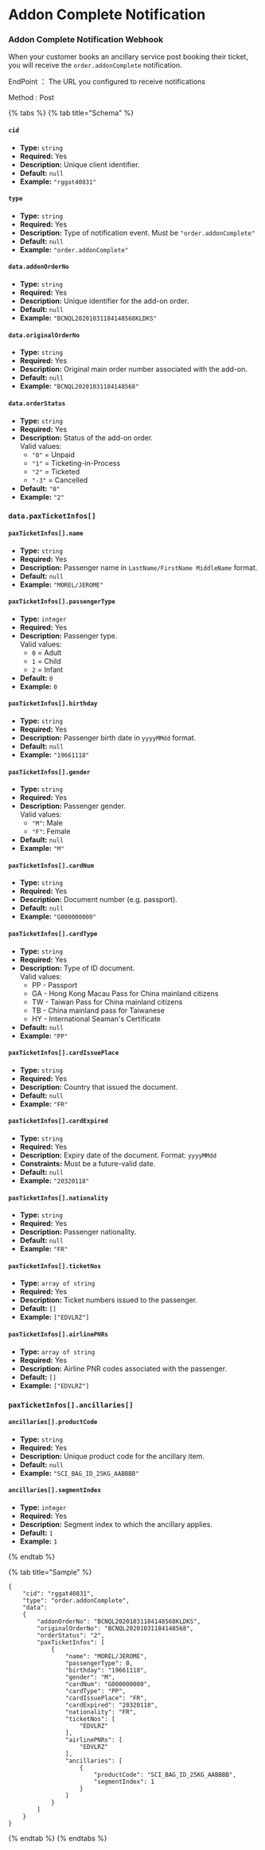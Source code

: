 # Addon Complete Notification

### Addon Complete Notification Webhook

When your customer books an ancillary service post booking their ticket, you will receive the `order.addonComplete` notification.

EndPoint ： The URL you configured to receive notifications

Method : Post

{% tabs %}
{% tab title="Schema" %}

#### `cid`
- **Type:** `string`  
- **Required:** Yes  
- **Description:** Unique client identifier.  
- **Default:** `null`  
- **Example:** `"rggat40831"`

#### `type`
- **Type:** `string`  
- **Required:** Yes  
- **Description:** Type of notification event. Must be `"order.addonComplete"`   
- **Default:** `null`  
- **Example:** `"order.addonComplete"`

#### `data.addonOrderNo`
- **Type:** `string`  
- **Required:** Yes  
- **Description:** Unique identifier for the add-on order.  
- **Default:** `null`  
- **Example:** `"BCNQL20201031184148568KLDKS"`

#### `data.originalOrderNo`
- **Type:** `string`  
- **Required:** Yes  
- **Description:** Original main order number associated with the add-on.  
- **Default:** `null`  
- **Example:** `"BCNQL20201031184148568"`

#### `data.orderStatus`
- **Type:** `string`  
- **Required:** Yes  
- **Description:** Status of the add-on order.  
  Valid values: 
  - `"0"` = Unpaid  
  - `"1"` = Ticketing-in-Process  
  - `"2"` = Ticketed  
  - `"-3"` = Cancelled  
- **Default:** `"0"`  
- **Example:** `"2"`

### `data.paxTicketInfos[]`

#### `paxTicketInfos[].name`
- **Type:** `string`  
- **Required:** Yes  
- **Description:** Passenger name in `LastName/FirstName MiddleName` format.  
- **Default:** `null`  
- **Example:** `"MOREL/JEROME"`

#### `paxTicketInfos[].passengerType`
- **Type:** `integer`  
- **Required:** Yes  
- **Description:** Passenger type.  
  Valid values: 
  - `0` = Adult  
  - `1` = Child  
  - `2` = Infant  
- **Default:** `0`  
- **Example:** `0`

#### `paxTicketInfos[].birthday`
- **Type:** `string`  
- **Required:** Yes  
- **Description:** Passenger birth date in `yyyyMMdd` format.  
- **Default:** `null`  
- **Example:** `"19661118"`

#### `paxTicketInfos[].gender`
- **Type:** `string`  
- **Required:** Yes  
- **Description:** Passenger gender.  
  Valid values:
  - `"M"`: Male
  - `"F"`: Female  
- **Default:** `null`  
- **Example:** `"M"`

#### `paxTicketInfos[].cardNum`
- **Type:** `string`  
- **Required:** Yes  
- **Description:** Document number (e.g. passport).  
- **Default:** `null`  
- **Example:** `"G000000000"`

#### `paxTicketInfos[].cardType`
- **Type:** `string`  
- **Required:** Yes  
- **Description:** Type of ID document.  
  Valid values:
  - PP - Passport
  - GA - Hong Kong Macau Pass for China mainland citizens
  - TW - Taiwan Pass for China mainland citizens
  - TB - China mainland pass for Taiwanese
  - HY - International Seaman's Certificate 
- **Default:** `null`  
- **Example:** `"PP"`

#### `paxTicketInfos[].cardIssuePlace`
- **Type:** `string`  
- **Required:** Yes  
- **Description:** Country that issued the document.  
- **Default:** `null`  
- **Example:** `"FR"`

#### `paxTicketInfos[].cardExpired`
- **Type:** `string`  
- **Required:** Yes  
- **Description:** Expiry date of the document. Format: `yyyyMMdd`  
- **Constraints:** Must be a future-valid date.  
- **Default:** `null`  
- **Example:** `"20320118"`

#### `paxTicketInfos[].nationality`
- **Type:** `string`  
- **Required:** Yes  
- **Description:** Passenger nationality.  
- **Default:** `null`  
- **Example:** `"FR"`

#### `paxTicketInfos[].ticketNos`
- **Type:** `array of string`  
- **Required:** Yes  
- **Description:** Ticket numbers issued to the passenger.  
- **Default:** `[]`  
- **Example:** `["EDVLRZ"]`

#### `paxTicketInfos[].airlinePNRs`
- **Type:** `array of string`  
- **Required:** Yes  
- **Description:** Airline PNR codes associated with the passenger.  
- **Default:** `[]`  
- **Example:** `["EDVLRZ"]`

### `paxTicketInfos[].ancillaries[]`

#### `ancillaries[].productCode`
- **Type:** `string`  
- **Required:** Yes  
- **Description:** Unique product code for the ancillary item.  
- **Default:** `null`  
- **Example:** `"SCI_BAG_ID_25KG_AABBBB"`

#### `ancillaries[].segmentIndex`
- **Type:** `integer`  
- **Required:** Yes  
- **Description:** Segment index to which the ancillary applies.  
- **Default:** `1`  
- **Example:** `1`

{% endtab %}

{% tab title="Sample" %}
```
{
    "cid": "rggat40831",
    "type": "order.addonComplete",
    "data":
    {
        "addonOrderNo": "BCNQL20201031184148568KLDKS",
        "originalOrderNo": "BCNQL20201031184148568",
        "orderStatus": "2",
        "paxTicketInfos": [
            {
                "name": "MOREL/JEROME",
                "passengerType": 0,
                "birthday": "19661118",
                "gender": "M",
                "cardNum": "G000000000",
                "cardType": "PP",
                "cardIssuePlace": "FR",
                "cardExpired": "20320118",
                "nationality": "FR",
                "ticketNos": [
                    "EDVLRZ"
                ],
                "airlinePNRs": [
                    "EDVLRZ"
                ],
                "ancillaries": [
                    {
                        "productCode": "SCI_BAG_ID_25KG_AABBBB",
                        "segmentIndex": 1
                    }
                ]
            }
        ]
    }  
}
```
{% endtab %}
{% endtabs %}
